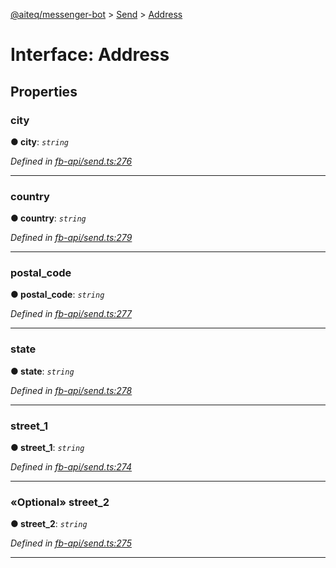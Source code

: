 [@aiteq/messenger-bot](../README.md) > [Send](../modules/send.md) > [Address](../interfaces/send.address.md)



# Interface: Address


## Properties
<a id="city"></a>

###  city

**●  city**:  *`string`* 

*Defined in [fb-api/send.ts:276](https://github.com/aiteq/messenger-bot/blob/a540dbb/src/fb-api/send.ts#L276)*





___

<a id="country"></a>

###  country

**●  country**:  *`string`* 

*Defined in [fb-api/send.ts:279](https://github.com/aiteq/messenger-bot/blob/a540dbb/src/fb-api/send.ts#L279)*





___

<a id="postal_code"></a>

###  postal_code

**●  postal_code**:  *`string`* 

*Defined in [fb-api/send.ts:277](https://github.com/aiteq/messenger-bot/blob/a540dbb/src/fb-api/send.ts#L277)*





___

<a id="state"></a>

###  state

**●  state**:  *`string`* 

*Defined in [fb-api/send.ts:278](https://github.com/aiteq/messenger-bot/blob/a540dbb/src/fb-api/send.ts#L278)*





___

<a id="street_1"></a>

###  street_1

**●  street_1**:  *`string`* 

*Defined in [fb-api/send.ts:274](https://github.com/aiteq/messenger-bot/blob/a540dbb/src/fb-api/send.ts#L274)*





___

<a id="street_2"></a>

### «Optional» street_2

**●  street_2**:  *`string`* 

*Defined in [fb-api/send.ts:275](https://github.com/aiteq/messenger-bot/blob/a540dbb/src/fb-api/send.ts#L275)*





___


